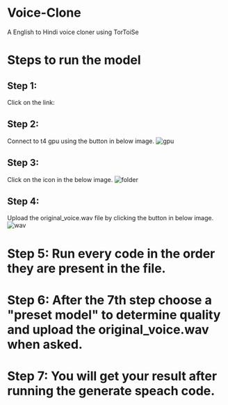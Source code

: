 # Voice-Clone
A English to Hindi voice cloner using TorToiSe

# Steps to run the model

## Step 1: 
Click on the link:

## Step 2:
Connect to t4 gpu using the button in below image.
![gpu](https://github.com/ShreyKhanduja/Voice-Clone/assets/91958095/6dd537a6-0003-49c4-a8c7-6996c5fe4cc3)

## Step 3:
Click on the icon in the below image.
![folder](https://github.com/ShreyKhanduja/Voice-Clone/assets/91958095/62ea0497-242b-4e43-b439-dc84297eed90)

## Step 4:
Upload the original_voice.wav file by clicking the button in below image.
![wav](https://github.com/ShreyKhanduja/Voice-Clone/assets/91958095/9c344dae-4621-4ae4-861c-7d15fc392726)

# Step 5: Run every code in the order they are present in the file.
# Step 6: After the 7th step choose a "preset model" to determine quality and upload the original_voice.wav when asked.
# Step 7: You will get your result after running the generate speach code.
